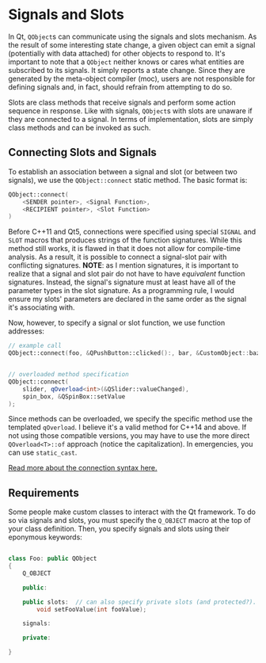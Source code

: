 # Signals and Slots

In Qt, `QObject`s can communicate using the signals and slots mechanism. As the
result of some interesting state change, a given object can emit a signal
(potentially with data attached) for other objects to respond to. It's important
to note that a `QObject` neither knows or cares what entities are subscribed to
its signals. It simply reports a state change. Since they are generated by the
meta-object compiler (moc), users are not responsible for defining signals and,
in fact, should refrain from attempting to do so.

Slots are class methods that receive signals and perform some action sequence in
response. Like with signals, `QObject`s with slots are unaware if they are
connected to a signal. In terms of implementation, slots are simply class
methods and can be invoked as such. 

## Connecting Slots and Signals

To establish an association between a signal and slot (or between two signals),
we use the `QObject::connect` static method. The basic format is:

```c++
QObject::connect(
    <SENDER pointer>, <Signal Function>,
    <RECIPIENT pointer>, <Slot Function>
)
``` 

Before C++11 and Qt5, connections were specified using special `SIGNAL` and
`SLOT` macros that produces strings of the function signatures. While this
method still works, it is flawed in that it does not allow for compile-time
analysis. As a result, it is possible to connect a signal-slot pair with
conflicting signatures. **NOTE**: as I mention signatures, it is important to
realize that a signal and slot pair do not have to have *equivalent* function
signatures. Instead, the signal's signature must at least have all of the
parameter types in the slot signature. As a programming rule, I would ensure my
slots' parameters are declared in the same order as the signal it's associating
with.

Now, however, to specify a signal or slot function, we use function addresses:

```cpp
// example call
QObject::connect(foo, &QPushButton::clicked():, bar, &CustomObject::baz)


// overloaded method specification
QObject::connect(
    slider, qOverload<int>(&QSlider::valueChanged),
    spin_box, &QSpinBox::setValue
);
```

Since methods can be overloaded, we specify the specific method use the
templated `qOverload`. I believe it's a valid method for C++14 and above. If not
using those compatible versions, you may have to use the more direct
`QOverload<T>::of` approach (notice the capitalization). In emergencies, you can
use `static_cast`.


[Read more about the connection syntax
here.](https://wiki.qt.io/New_Signal_Slot_Syntax#Missing_Q_OBJECT_in_class_definition)

## Requirements

Some people make custom classes to interact with the Qt framework. To do so via
signals and slots, you must specify the `Q_OBJECT` macro at the top of your
class definition. Then, you specify signals and slots using their eponymous
keywords:

```cpp

class Foo: public QObject
{
    Q_OBJECT

    public:

    public slots:  // can also specify private slots (and protected?).
        void setFooValue(int fooValue);

    signals:

    private:

}
```


